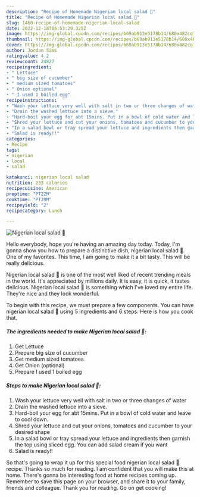 ```yaml
---
description: "Recipe of Homemade Nigerian local salad 🥗"
title: "Recipe of Homemade Nigerian local salad 🥗"
slug: 1460-recipe-of-homemade-nigerian-local-salad
date: 2022-12-18T06:53:29.325Z
image: https://img-global.cpcdn.com/recipes/b69ab913e5178b14/680x482cq70/nigerian-local-salad-recipe-main-photo.jpg
thumbnail: https://img-global.cpcdn.com/recipes/b69ab913e5178b14/680x482cq70/nigerian-local-salad-recipe-main-photo.jpg
cover: https://img-global.cpcdn.com/recipes/b69ab913e5178b14/680x482cq70/nigerian-local-salad-recipe-main-photo.jpg
author: Jordan Sims
ratingvalue: 4.2
reviewcount: 24827
recipeingredient:
- " Lettuce"
- " big size of cucumber"
- " medium sized tomatoes"
- " Onion optional"
- " I used 1 boiled egg"
recipeinstructions:
- "Wash your lettuce very well with salt in two or three changes of water"
- "Drain the washed lettuce into a sieve."
- "Hard-boil your egg for abt 15mins. Put in a bowl of cold water and leave to cool down."
- "Shred your lettuce and cut your onions, tomatoes and cucumber to your desired shape"
- "In a salad bowl or tray spread your lettuce and ingredients then garnish the top using sliced egg. You can add salad cream if you want"
- "Salad is ready!!"
categories:
- Recipe
tags:
- nigerian
- local
- salad

katakunci: nigerian local salad 
nutrition: 233 calories
recipecuisine: American
preptime: "PT22M"
cooktime: "PT39M"
recipeyield: "2"
recipecategory: Lunch

---
```



![Nigerian local salad 🥗](https://img-global.cpcdn.com/recipes/b69ab913e5178b14/680x482cq70/nigerian-local-salad-recipe-main-photo.jpg)

Hello everybody, hope you're having an amazing day today. Today, I'm gonna show you how to prepare a distinctive dish, nigerian local salad 🥗. One of my favorites. This time, I am going to make it a bit tasty. This will be really delicious.

Nigerian local salad 🥗 is one of the most well liked of recent trending meals in the world. It's appreciated by millions daily. It is easy, it is quick, it tastes delicious. Nigerian local salad 🥗 is something which I've loved my entire life. They're nice and they look wonderful.




To begin with this recipe, we must prepare a few components. You can have nigerian local salad 🥗 using 5 ingredients and 6 steps. Here is how you cook that.

<!--inarticleads1-->

##### The ingredients needed to make Nigerian local salad 🥗:

1. Get  Lettuce
1. Prepare  big size of cucumber
1. Get  medium sized tomatoes
1. Get  Onion (optional)
1. Prepare  I used 1 boiled egg




<!--inarticleads2-->

##### Steps to make Nigerian local salad 🥗:

1. Wash your lettuce very well with salt in two or three changes of water
1. Drain the washed lettuce into a sieve.
1. Hard-boil your egg for abt 15mins. Put in a bowl of cold water and leave to cool down.
1. Shred your lettuce and cut your onions, tomatoes and cucumber to your desired shape
1. In a salad bowl or tray spread your lettuce and ingredients then garnish the top using sliced egg. You can add salad cream if you want
1. Salad is ready!!




So that's going to wrap it up for this special food nigerian local salad 🥗 recipe. Thanks so much for reading. I am confident that you will make this at home. There's gonna be interesting food at home recipes coming up. Remember to save this page on your browser, and share it to your family, friends and colleague. Thank you for reading. Go on get cooking!

